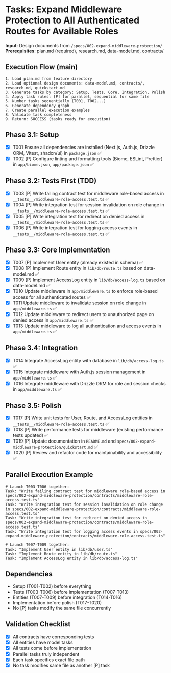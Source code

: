 # Tasks: Expand Middleware Protection to All Authenticated Routes for Available Roles

**Input**: Design documents from `/specs/002-expand-middleware-protection/`
**Prerequisites**: plan.md (required), research.md, data-model.md, contracts/

## Execution Flow (main)
```
1. Load plan.md from feature directory
2. Load optional design documents: data-model.md, contracts/, research.md, quickstart.md
3. Generate tasks by category: Setup, Tests, Core, Integration, Polish
4. Apply task rules: [P] for parallel, sequential for same file
5. Number tasks sequentially (T001, T002...)
6. Generate dependency graph
7. Create parallel execution examples
8. Validate task completeness
9. Return: SUCCESS (tasks ready for execution)
```

## Phase 3.1: Setup
- [x] T001 Ensure all dependencies are installed (Next.js, Auth.js, Drizzle ORM, Vitest, shadcn/ui) in `package.json` ✅
- [x] T002 [P] Configure linting and formatting tools (Biome, ESLint, Prettier) in `app/biome.json`, `app/package.json` ✅

## Phase 3.2: Tests First (TDD)
- [x] T003 [P] Write failing contract test for middleware role-based access in `__tests__/middleware-role-access.test.ts` ✅
- [x] T004 [P] Write integration test for session invalidation on role change in `__tests__/middleware-role-access.test.ts` ✅
- [x] T005 [P] Write integration test for redirect on denied access in `__tests__/middleware-role-access.test.ts` ✅
- [x] T006 [P] Write integration test for logging access events in `__tests__/middleware-role-access.test.ts` ✅

## Phase 3.3: Core Implementation
- [x] T007 [P] Implement User entity (already existed in schema) ✅
- [x] T008 [P] Implement Route entity in `lib/db/route.ts` based on data-model.md ✅
- [x] T009 [P] Implement AccessLog entity in `lib/db/access-log.ts` based on data-model.md ✅
- [x] T010 Update middleware in `app/middleware.ts` to enforce role-based access for all authenticated routes ✅
- [x] T011 Update middleware to invalidate session on role change in `app/middleware.ts` ✅
- [x] T012 Update middleware to redirect users to unauthorized page on denied access in `app/middleware.ts` ✅
- [x] T013 Update middleware to log all authentication and access events in `app/middleware.ts` ✅

## Phase 3.4: Integration
- [x] T014 Integrate AccessLog entity with database in `lib/db/access-log.ts` ✅
- [x] T015 Integrate middleware with Auth.js session management in `app/middleware.ts` ✅
- [x] T016 Integrate middleware with Drizzle ORM for role and session checks in `app/middleware.ts` ✅

## Phase 3.5: Polish
- [x] T017 [P] Write unit tests for User, Route, and AccessLog entities in `__tests__/middleware-role-access.test.ts` ✅
- [x] T018 [P] Write performance tests for middleware (existing performance tests updated) ✅
- [x] T019 [P] Update documentation in `README.md` and `specs/002-expand-middleware-protection/quickstart.md` ✅
- [x] T020 [P] Review and refactor code for maintainability and accessibility ✅

## Parallel Execution Example
```
# Launch T003-T006 together:
Task: "Write failing contract test for middleware role-based access in specs/002-expand-middleware-protection/contracts/middleware-role-access.test.ts"
Task: "Write integration test for session invalidation on role change in specs/002-expand-middleware-protection/contracts/middleware-role-access.test.ts"
Task: "Write integration test for redirect on denied access in specs/002-expand-middleware-protection/contracts/middleware-role-access.test.ts"
Task: "Write integration test for logging access events in specs/002-expand-middleware-protection/contracts/middleware-role-access.test.ts"

# Launch T007-T009 together:
Task: "Implement User entity in lib/db/user.ts"
Task: "Implement Route entity in lib/db/route.ts"
Task: "Implement AccessLog entity in lib/db/access-log.ts"
```

## Dependencies
- Setup (T001-T002) before everything
- Tests (T003-T006) before implementation (T007-T013)
- Entities (T007-T009) before integration (T014-T016)
- Implementation before polish (T017-T020)
- No [P] tasks modify the same file concurrently

## Validation Checklist
- [x] All contracts have corresponding tests
- [x] All entities have model tasks
- [x] All tests come before implementation
- [x] Parallel tasks truly independent
- [x] Each task specifies exact file path
- [x] No task modifies same file as another [P] task
